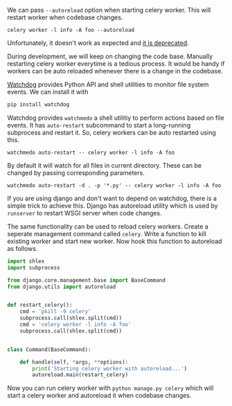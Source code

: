 <!--
.. title: How To Auto Reload Celery Workers In Development?
.. slug: how-to-auto-reload-celery-workers-in-development
.. date: 2017-05-07 04:22:47 UTC
.. tags: celery, automation, python
.. category: python
.. link:
.. description: How to automatically reload celery workers in development environment.
.. type: text
-->

We can pass `--autoreload` option when starting celery worker. This will restart worker when codebase changes.

```shell
celery worker -l info -A foo --autoreload
```

Unfortunately, it doesn't work as expected and [it is deprecated](https://github.com/celery/celery/issues/1658).

During development, we will keep on changing the code base. Manually restarting  celery worker everytime is a tedious process. It would be handy if workers can be auto reloaded whenever there is a change in the codebase.

[Watchdog](https://pypi.python.org/pypi/watchdog) provides Python API and shell utilities to monitor file system events. We can install it with

```sh
pip install watchdog
```

Watchdog provides `watchmedo` a shell utilitiy to perform actions based on file events. It has `auto-restart` subcommand to start a long-running subprocess and restart it. So, celery workers can be auto restarted using this.

```shell
watchmedo auto-restart -- celery worker -l info -A foo
```

By default it will watch for all files in current directory. These can be changed by passing corresponding parameters.

```shell
watchmedo auto-restart -d . -p '*.py' -- celery worker -l info -A foo
```

If you are using django and don't want to depend on watchdog, there is a simple trick to achieve this. Django has autoreload utility which is used by `runserver` to restart WSGI server when code changes.

The same functionality can be used to reload celery workers. Create a seperate management command called `celery`. Write a function to kill existing worker and start new worker. Now hook this function to autoreload as follows.

```python
import shlex
import subprocess

from django.core.management.base import BaseCommand
from django.utils import autoreload


def restart_celery():
    cmd = 'pkill -9 celery'
    subprocess.call(shlex.split(cmd))
    cmd = 'celery worker -l info -A foo'
    subprocess.call(shlex.split(cmd))


class Command(BaseCommand):

    def handle(self, *args, **options):
        print('Starting celery worker with autoreload...')
        autoreload.main(restart_celery)
```

Now you can run celery worker with `python manage.py celery` which will start a celery worker and autoreload it when codebase changes.

